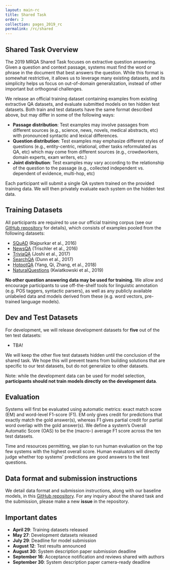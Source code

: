 ```yaml
---
layout: main-rc
title: Shared Task
order: 2
collection: pages_2019_rc
permalink: /rc/shared
---
```

## Shared Task Overview
The 2019 MRQA Shared Task focuses on extractive question answering. 
Given a question and context passage, systems must find the word or phrase in the document that best answers the question. 
While this format is somewhat restrictive, it allows us to leverage many existing datasets, and its simplicity helps us focus on out-of-domain generalization, instead of other important but orthogonal challenges. 

We release an official training dataset containing examples from existing extractive QA datasets, and evaluate submitted models on ten hidden test datasets. 
Both train and test datasets have the same format described above, but may differ in some of the following ways:
- **Passage distribution**: Test examples may involve passages from different sources (e.g., science, news, novels, medical abstracts, etc) with pronounced syntactic and lexical differences.
- **Question distribution**: Test examples may emphasize different styles of questions (e.g., entity-centric, relational, other tasks reformulated as QA, etc) which may come from different sources (e.g., crowdworkers, domain experts, exam writers, etc.)
- **Joint distribution**: Test examples may vary according to the relationship of the question to the passage (e.g., collected independent vs. dependent of evidence, multi-hop, etc)

Each participant will submit a single QA system trained on the provided training data. 
We will then privately evaluate each system on the hidden test data.


## Training Datasets

All participants are required to use our official training corpus (see our [GitHub repository](https://github.com/mrqa/MRQA-Shared-Task-2019) for details), 
which consists of examples pooled from the following datasets:
- [SQuAD](https://arxiv.org/abs/1606.05250) (Rajpurkar et al., 2016)
- [NewsQA](https://arxiv.org/abs/1611.09830) (Trischler et al., 2016)
- [TriviaQA](https://arxiv.org/abs/1705.03551) (Joshi et al., 2017)
- [SearchQA](https://arxiv.org/abs/1704.05179) (Dunn et al., 2017)
- [HotpotQA](https://arxiv.org/abs/1809.09600) (Yang, Qi, Zhang, et al., 2018)
- [NaturalQuestions](https://ai.google/research/pubs/pub47761) (Kwiatkowski et al., 2019)

**No other question answering data may be used for training.** 
We allow and encourage participants to use off-the-shelf tools for linguistic annotation (e.g. POS taggers, syntactic parsers), 
as well as any publicly available unlabeled data and models derived from these (e.g. word vectors, pre-trained language models).


## Dev and Test Datasets

For development, we will release development datasets for **five** out of the ten test datasets:
- TBA!

We will keep the other five test datasets hidden until the conclusion of the shared task. 
We hope this will prevent teams from building solutions that are specific to our test datasets, 
but do not generalize to other datasets.

Note: while the development data can be used for model selection, 
**participants should not train models directly on the development data**.


## Evaluation

Systems will first be evaluated using automatic metrics: exact match score (EM) and word-level F1-score (F1). 
EM only gives credit for predictions that exactly match the gold answer(s), 
whereas F1 gives partial credit for partial word overlap with the gold answer(s). 
We define a system’s Overall Automatic Score (OAS) to be the (macro-) average F1 score across the ten test datasets.

Time and resources permitting, we plan to run human evaluation on the top few systems with the highest overall score. 
Human evaluators will directly judge whether top systems’ predictions are good answers to the test questions.


## Data format and submission instructions

We detail data format and submission instructions, along with our baseline models, 
in this [GitHub repository](https://github.com/mrqa/MRQA-Shared-Task-2019).
For any inquiry about the shared task and the submission, please make a new **issue** in the repository.


## Important dates

- **April 29**: Training datasets released
- **May 27**: Development datasets released
- **July 29**: Deadline for model submission
- **August 12**: Test results announced
- **August 30**: System description paper submission deadline
- **September 16**: Acceptance notification and reviews shared with authors
- **September 30**: System description paper camera-ready deadline
